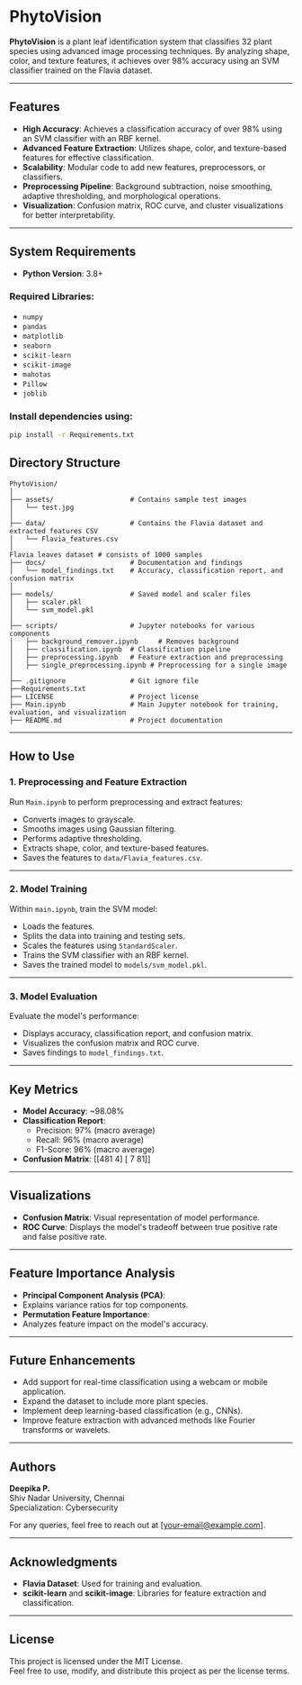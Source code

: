 # PhytoVision

**PhytoVision** is a plant leaf identification system that classifies 32 plant species using advanced image processing techniques. By analyzing shape, color, and texture features, it achieves over 98% accuracy using an SVM classifier trained on the Flavia dataset.

---

## Features
- **High Accuracy**: Achieves a classification accuracy of over 98% using an SVM classifier with an RBF kernel.
- **Advanced Feature Extraction**: Utilizes shape, color, and texture-based features for effective classification.
- **Scalability**: Modular code to add new features, preprocessors, or classifiers.
- **Preprocessing Pipeline**: Background subtraction, noise smoothing, adaptive thresholding, and morphological operations.
- **Visualization**: Confusion matrix, ROC curve, and cluster visualizations for better interpretability.

---

## System Requirements
- **Python Version**: 3.8+

### Required Libraries:
- `numpy`
- `pandas`
- `matplotlib`
- `seaborn`
- `scikit-learn`
- `scikit-image`
- `mahotas`
- `Pillow`
- `joblib`

### Install dependencies using:
```bash
pip install -r Requirements.txt
``` 
## Directory Structure 
```
PhytoVision/
│
├── assets/                   # Contains sample test images
│   └── test.jpg
│
├── data/                     # Contains the Flavia dataset and extracted features CSV
│   └── Flavia_features.csv
│
Flavia leaves dataset # consists of 1000 samples
├── docs/                     # Documentation and findings
│   └── model_findings.txt    # Accuracy, classification report, and confusion matrix
│
├── models/                   # Saved model and scaler files
│   ├── scaler.pkl
│   └── svm_model.pkl
│
├── scripts/                  # Jupyter notebooks for various components
│   ├── background_remover.ipynb     # Removes background
│   ├── classification.ipynb  # Classification pipeline
│   ├── preprocessing.ipynb   # Feature extraction and preprocessing
│   ├── single_preprocessing.ipynb # Preprocessing for a single image
│
├── .gitignore                # Git ignore file
├──Requirements.txt 
├── LICENSE                   # Project license
├── Main.ipynb                # Main Jupyter notebook for training, evaluation, and visualization
├── README.md                 # Project documentation

```
---

## How to Use

### 1. Preprocessing and Feature Extraction
Run `Main.ipynb` to perform preprocessing and extract features:
- Converts images to grayscale.
- Smooths images using Gaussian filtering.
- Performs adaptive thresholding.
- Extracts shape, color, and texture-based features.
- Saves the features to `data/Flavia_features.csv`.

---

### 2. Model Training
Within `main.ipynb`, train the SVM model:
- Loads the features.
- Splits the data into training and testing sets.
- Scales the features using `StandardScaler`.
- Trains the SVM classifier with an RBF kernel.
- Saves the trained model to `models/svm_model.pkl`.

---

### 3. Model Evaluation
Evaluate the model's performance:
- Displays accuracy, classification report, and confusion matrix.
- Visualizes the confusion matrix and ROC curve.
- Saves findings to `model_findings.txt`.

---

## Key Metrics
- **Model Accuracy**: ~98.08%
- **Classification Report**:
  - Precision: 97% (macro average)
  - Recall: 96% (macro average)
  - F1-Score: 96% (macro average)
- **Confusion Matrix**:
[[481 4] [ 7 81]]

---

## Visualizations
- **Confusion Matrix**: Visual representation of model performance.
- **ROC Curve**: Displays the model's tradeoff between true positive rate and false positive rate.

---

## Feature Importance Analysis
- **Principal Component Analysis (PCA)**:
- Explains variance ratios for top components.
- **Permutation Feature Importance**:
- Analyzes feature impact on the model's accuracy.

---

## Future Enhancements
- Add support for real-time classification using a webcam or mobile application.
- Expand the dataset to include more plant species.
- Implement deep learning-based classification (e.g., CNNs).
- Improve feature extraction with advanced methods like Fourier transforms or wavelets.

---

## Authors
**Deepika P.**  
Shiv Nadar University, Chennai  
Specialization: Cybersecurity  

For any queries, feel free to reach out at [your-email@example.com].

---

## Acknowledgments
- **Flavia Dataset**: Used for training and evaluation.
- **scikit-learn** and **scikit-image**: Libraries for feature extraction and classification.

---

## License
This project is licensed under the MIT License.  
Feel free to use, modify, and distribute this project as per the license terms.
